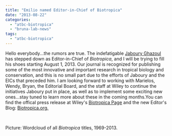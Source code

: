 ```yaml
---
title: "Emilio named Editor-in-Chief of Biotropica"
date: "2013-08-22"
categories: 
  - "atbc-biotropica"
  - "bruna-lab-news"
tags: 
  - "atbc-biotropica"
---
```


Hello everybody...the rumors are true. The indefatigable [Jaboury Ghazoul](http://www.ecology.ethz.ch/people/Professors) has stepped down as Editor-in-Chief of _Biotropica_, and I will be trying to fill his shoes starting August 1, 2013. Our journal is recognized for publishing some of the most innovative and important research in tropical biology and conservation, and this is no small part due to the efforts of Jaboury and the EICs that preceded him. I am looking forward to working with Marielos, Wendy, Bryan, the Editorial Board, and the staff at Wiley to continue the initiatives Jaboury put in place, as well as to implement some exciting new ones…stay tuned to learn more about these in the coming months.You can find the offical press release at Wiley's [Biotropica Page](http://onlinelibrary.wiley.com/journal/10.1111/%28ISSN%291744-7429) and the new Editor's Blog: [Biotropica.org.](http://biotropica.org/)

 

Picture: Wordcloud of all _Biotropica_ titles, 1969-2013.
